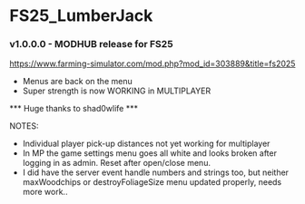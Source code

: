 # FS25_LumberJack

### v1.0.0.0 - MODHUB release for FS25
https://www.farming-simulator.com/mod.php?mod_id=303889&title=fs2025

- Menus are back on the menu
- Super strength is now WORKING in MULTIPLAYER

*** Huge thanks to shad0wlife ***

NOTES:
- Individual player pick-up distances not yet working for multiplayer
- In MP the game settings menu goes all white and looks broken after logging in as admin.  Reset after open/close menu.
- I did have the server event handle numbers and strings too, but neither maxWoodchips or destroyFoliageSize menu updated properly, needs more work..